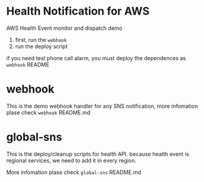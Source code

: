 # Health Notification for AWS

AWS Health Event monitor and dispatch demo

1. first, run the `webhook`
2. run the deploy script

if you need test phone call alarm, you must deploy the dependences as `webhook` README

# webhook

This is the demo webhook handler for any SNS notification, more infomation plase check `webhook` README.md

# global-sns

This is the deploy/cleanup scripts for health API. because health event is regional services, we need to add it in every region.

More infomation plase check `global-sns` README.md


